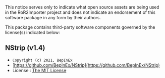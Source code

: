 This notice serves only to indicate what open source assets are being used in the RoR2Importer project and does not indicate an endorsement of this software package in any form by their authors.

This package contains third-party software components governed by the license(s) indicated below:

## NStrip (v1.4)

* `Copyright (c) 2021, BepInEx`
* [https://github.com/BepInEx/NStrip](https://github.com/BepInEx/NStrip)
* License : [The MIT License](https://raw.githubusercontent.com/BepInEx/NStrip/master/LICENSE)
